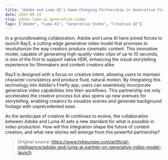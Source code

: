 ```yaml
---
title: "Adobe and Luma AI's Game-Changing Partnership in Generative Video"
date: 2025-09-19
slug: adobe-luma-ai-generative-video
Tags: ["Adobe", "Luma AI", "Generative Video", "Creative AI"]
---
```


In a groundbreaking collaboration, Adobe and Luma AI have joined forces to launch Ray3, a cutting-edge generative video model that promises to revolutionize the way creators produce cinematic content. This innovative model, capable of generating high-quality video clips of up to 10 seconds, is one of the first to support native HDR, enhancing the visual storytelling experience for filmmakers and content creators alike.

Ray3 is designed with a focus on creative intent, allowing users to maintain character consistency and produce fluid, natural motion. By integrating this technology into Adobe's Firefly app, users can seamlessly incorporate generative video capabilities into their workflows. This partnership not only accelerates the creative process but also opens up new avenues for storytelling, enabling creators to visualize scenes and generate background footage with unprecedented ease.

As the landscape of creative AI continues to evolve, the collaboration between Adobe and Luma AI sets a new standard for what is possible in video production. How will this integration shape the future of content creation, and what new stories will emerge from this powerful partnership?
> Original source: https://www.tvbeurope.com/artificial-intelligence/adobe-and-luma-ai-partner-on-generative-video-model-launch